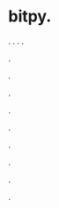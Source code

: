 # bitpy.
.
.
.
.












.






















































.
























.



























.

















































































.































































.































































































.















.


































































.





















































